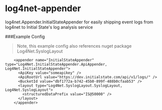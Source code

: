 log4net-appender
================

log4net.Appender.InitialStateAppender for easily shipping event logs from log4net to Initial State's log analysis service


###Example Config
> Note, this example config also references nuget package Log4Net.SyslogLayout

```
	<appender name="InitialStateAppender" type="Log4Net.InitialStateAppender.ApiAppender, Log4Net.InitialStateAppender">
      <ApiKey value="someapikey" />
      <ApiRootUrl value="https://dev.initialstate.com/api/v1/logs/" />
      <BucketId value="dbf1772a-b742-45b0-899f-488b0cfaab53" />
      <layout type="Log4Net.SyslogLayout.SyslogLayout, Log4Net.SyslogLayout">
        <structuredDataPrefix value="IS@50000" />
      </layout>
    </appender>
```